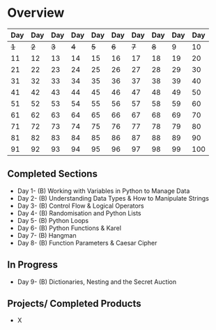 # Overview

| Day | Day | Day | Day | Day | Day | Day | Day | Day | Day |
| --- | --- | --- | --- | --- | --- | --- | --- | --- | --- |
| ~~1~~ | ~~2~~ | ~~3~~ | ~~4~~ | ~~5~~ | ~~6~~ | ~~7~~ | ~~8~~ | 9   | 10  |
| 11    | 12  | 13  | 14  | 15  | 16  | 17  | 18  | 19  | 20  |
| 21    | 22  | 23  | 24  | 25  | 26  | 27  | 28  | 29  | 30  |
| 31    | 32  | 33  | 34  | 35  | 36  | 37  | 38  | 39  | 40  |
| 41    | 42  | 43  | 44  | 45  | 46  | 47  | 48  | 49  | 50  |
| 51    | 52  | 53  | 54  | 55  | 56  | 57  | 58  | 59  | 60  |
| 61    | 62  | 63  | 64  | 65  | 66  | 67  | 68  | 69  | 70  |
| 71    | 72  | 73  | 74  | 75  | 76  | 77  | 78  | 79  | 80  |
| 81    | 82  | 83  | 84  | 85  | 86  | 87  | 88  | 89  | 90  |
| 91    | 92  | 93  | 94  | 95  | 96  | 97  | 98  | 99  | 100 |

## Completed Sections

- Day 1- (B) Working with Variables in Python to Manage Data
- Day 2- (B) Understanding Data Types & How to Manipulate Strings
- Day 3- (B) Control Flow & Logical Operators
- Day 4- (B) Randomisation and Python Lists
- Day 5- (B) Python Loops
- Day 6- (B) Python Functions & Karel
- Day 7- (B) Hangman
- Day 8- (B) Function Parameters & Caesar Cipher

## In Progress

- Day 9- (B) Dictionaries, Nesting and the Secret Auction

## Projects/ Completed Products

- X
